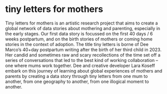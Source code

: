 # tiny letters for mothers

Tiny letters for mothers is an artistic research project that aims to create a global network of data stories about mothering and parenting, especially in the early stages. Our first data story is focussed on the first 40 days / 6 weeks postpartum, and on the birth stories of mothers or coming home stories in the context of adoption. The title tiny letters is borne of Dee Marco’s 40+day postpartum writing after the birth of her third child in 2023. Her candid and sometimes raw and scary recollections of the time set off a series of conversations that led to the best kind of working collaboration – one where mums work together. Dee and creative developer Lara Koseff embark on this journey of learning about global experiences of mothers and parents by creating a data story through tiny letters from one mum to another, from one geography to another, from one illogical moment to another.

